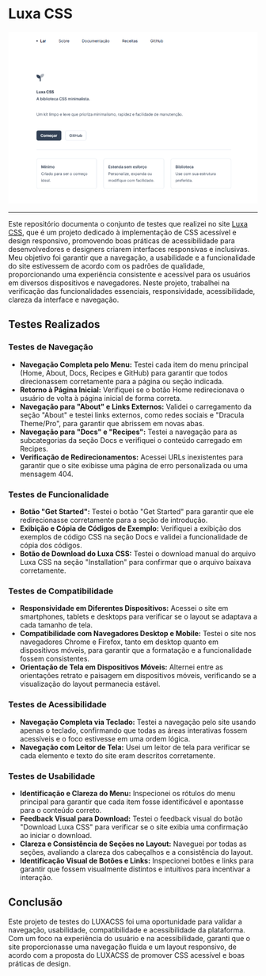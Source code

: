 # Luxa CSS

![Imagem da página inicial do app](imag.luxacss.png)
___

Este repositório documenta o conjunto de testes que realizei no site [Luxa CSS](https://www.luxacss.com/), que é um projeto dedicado à implementação de CSS acessível e design responsivo, promovendo boas práticas de acessibilidade para desenvolvedores e designers criarem interfaces responsivas e inclusivas. Meu objetivo foi garantir que a navegação, a usabilidade e a funcionalidade do site estivessem de acordo com os padrões de qualidade, proporcionando uma experiência consistente e acessível para os usuários em diversos dispositivos e navegadores. Neste projeto, trabalhei na verificação das funcionalidades essenciais, responsividade, acessibilidade, clareza da interface e navegação.

## Testes Realizados

### Testes de Navegação

- **Navegação Completa pelo Menu:** Testei cada item do menu principal (Home, About, Docs, Recipes e GitHub) para garantir que todos direcionassem corretamente para a página ou seção indicada.
- **Retorno à Página Inicial:** Verifiquei se o botão Home redirecionava o usuário de volta à página inicial de forma correta.
- **Navegação para "About" e Links Externos:** Validei o carregamento da seção "About" e testei links externos, como redes sociais e "Dracula Theme/Pro", para garantir que abrissem em novas abas.
- **Navegação para "Docs" e "Recipes":** Testei a navegação para as subcategorias da seção Docs e verifiquei o conteúdo carregado em Recipes.
- **Verificação de Redirecionamentos:** Acessei URLs inexistentes para garantir que o site exibisse uma página de erro personalizada ou uma mensagem 404.

### Testes de Funcionalidade

- **Botão "Get Started":** Testei o botão "Get Started" para garantir que ele redirecionasse corretamente para a seção de introdução.
- **Exibição e Cópia de Códigos de Exemplo:** Verifiquei a exibição dos exemplos de código CSS na seção Docs e validei a funcionalidade de cópia dos códigos.
- **Botão de Download do Luxa CSS:** Testei o download manual do arquivo Luxa CSS na seção "Installation" para confirmar que o arquivo baixava corretamente.

### Testes de Compatibilidade

- **Responsividade em Diferentes Dispositivos:** Acessei o site em smartphones, tablets e desktops para verificar se o layout se adaptava a cada tamanho de tela.
- **Compatibilidade com Navegadores Desktop e Mobile:** Testei o site nos navegadores Chrome e Firefox, tanto em desktop quanto em dispositivos móveis, para garantir que a formatação e a funcionalidade fossem consistentes.
- **Orientação de Tela em Dispositivos Móveis:** Alternei entre as orientações retrato e paisagem em dispositivos móveis, verificando se a visualização do layout permanecia estável.

### Testes de Acessibilidade

- **Navegação Completa via Teclado:** Testei a navegação pelo site usando apenas o teclado, confirmando que todas as áreas interativas fossem acessíveis e o foco estivesse em uma ordem lógica.
- **Navegação com Leitor de Tela:** Usei um leitor de tela para verificar se cada elemento e texto do site eram descritos corretamente.

### Testes de Usabilidade

- **Identificação e Clareza do Menu:** Inspecionei os rótulos do menu principal para garantir que cada item fosse identificável e apontasse para o conteúdo correto.
- **Feedback Visual para Download:** Testei o feedback visual do botão "Download Luxa CSS" para verificar se o site exibia uma confirmação ao iniciar o download.
- **Clareza e Consistência de Seções no Layout:** Naveguei por todas as seções, avaliando a clareza dos cabeçalhos e a consistência do layout.
- **Identificação Visual de Botões e Links:** Inspecionei botões e links para garantir que fossem visualmente distintos e intuitivos para incentivar a interação.

## Conclusão

Este projeto de testes do LUXACSS foi uma oportunidade para validar a navegação, usabilidade, compatibilidade e acessibilidade da plataforma. Com um foco na experiência do usuário e na acessibilidade, garanti que o site proporcionasse uma navegação fluida e um layout responsivo, de acordo com a proposta do LUXACSS de promover CSS acessível e boas práticas de design.
